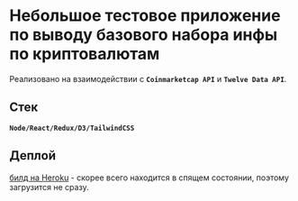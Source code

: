 # Небольшое тестовое приложение по выводу базового набора инфы по криптовалютам

Реализовано на взаимодействии с **`Сoinmarketcap API`** и **`Twelve Data API`**.

## Стек

**`Node/React/Redux/D3/TailwindCSS`**

## Деплой

[билд на Heroku](https://crypto-info-egoriy79.herokuapp.com/) - скорее всего находится в спящем состоянии, поэтому загрузится не сразу.